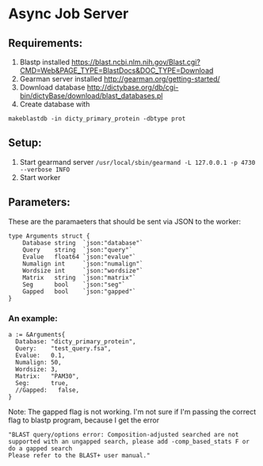 # Async Job Server


## Requirements:
1. Blastp installed https://blast.ncbi.nlm.nih.gov/Blast.cgi?CMD=Web&PAGE_TYPE=BlastDocs&DOC_TYPE=Download
2. Gearman server installed http://gearman.org/getting-started/
3. Download database http://dictybase.org/db/cgi-bin/dictyBase/download/blast_databases.pl
4. Create database with
 ```
 makeblastdb -in dicty_primary_protein -dbtype prot
```
## Setup:
1. Start gearmand server ```/usr/local/sbin/gearmand -L 127.0.0.1 -p 4730 --verbose INFO```
2. Start worker

## Parameters:
These are the paramaeters that should be sent via JSON to the worker:
```
type Arguments struct {
	Database string  `json:"database"`
	Query    string  `json:"query"`
	Evalue   float64 `json:"evalue"`
	Numalign int     `json:"numalign"`
	Wordsize int     `json:"wordsize"`
	Matrix   string  `json:"matrix"`
	Seg      bool    `json:"seg"`
	Gapped   bool    `json:"gapped"`
}
```

### An example:
```
a := &Arguments{
  Database: "dicty_primary_protein",
  Query:    "test_query.fsa",
  Evalue:   0.1,
  Numalign: 50,
  Wordsize: 3,
  Matrix:   "PAM30",
  Seg:      true,
  //Gapped:   false,
}
```

Note: The gapped flag is not working. I'm not sure if I'm passing the correct flag to blastp program, because
I get the error
```
"BLAST query/options error: Composition-adjusted searched are not supported with an ungapped search, please add -comp_based_stats F or do a gapped search
Please refer to the BLAST+ user manual."
```
